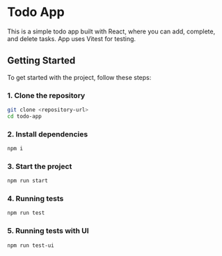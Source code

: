 # Todo App

This is a simple todo app built with React, where you can add, complete, and delete tasks. 
App uses Vitest for testing.

## Getting Started

To get started with the project, follow these steps:

### 1. Clone the repository

```bash
git clone <repository-url>
cd todo-app
```

### 2. Install dependencies
```bash
npm i
```

### 3. Start the project
```bash
npm run start
```

### 4. Running tests
```bash
npm run test
```
### 5. Running tests with UI
```bash
npm run test-ui
```

